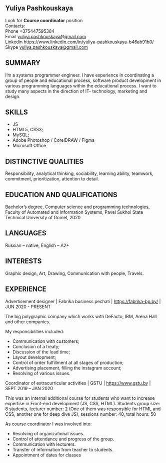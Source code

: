## Yuliya Pashkouskaya ##
Look for **Course coordinator** position  
Contacts:  
Phone	+375447595384  
Email	yuliya.pashkouskaya@gmail.com  
Linkedin  https://www.linkedin.com/in/yuliya-pashkouskaya-b46ab91b0/  
Skype  yuliya.pashkouskaya@gmail.com  

## SUMMARY ##
I’m a systems programmer engineer. I have experience in coordinating a group of people and educational process, software product development in various programming languages within the educational process.  I want to study many aspects in the direction of IT- technology, marketing and design.

## SKILLS ##
* JS
* HTML5, CSS3;
* MySQL;
* Adobe Photoshop / CorelDRAW / Figma
* Microsoft Office 

## DISTINCTIVE QUALITIES ##
Responsibility, analytical thinking, sociability, learning ability, teamwork, commitment, prioritization, attention to detail.

## EDUCATION AND QUALIFICATIONS ##
Bachelor’s degree, Computer science and programming technologies, Faculty of Automated and Information Systems, Pavel Sukhoi State Technical University of Gomel, 2020

## LANGUAGES ##
Russian – native, English – А2+

## INTERESTS ##
Graphic design, Art, Drawing, Communication with people, Travels.

## EXPERIENCE ##
Advertisement designer | Fabrika business pechati | https://fabrika-bp.by/ | JUN 2020 - PRESENT

The big polygraphic company which works with DeFacto, IBM, Arena Hall and other companies.

My responsibilities included:
*	Communication with customers;
*	Сonclusion of a treaty;
*	Discussion of the lead time;
*	Layout development;
*	Control of order fulfillment at all stages of production;
*	Advertising placement, filling the instagram account;
*	Resolving of various issues.

Coordinator of extracurricular activities | GSTU | https://www.gstu.by | SEPT 2019 – JAN 2020 

This was an internal additional course for students who want to increase expertise in Front-end development (JS, CSS, HTML). Students group size: 8 students, lecturer number: 2 (One of them was responsible for HTML and CSS, another one for deep dive JS), sessions number: 40, total hours: 50

As course coordinator I was involved into: 
*	Resolving of organizational issues. 
*	Control of attendance and progress of the group.
*	Communication with lecturers.
*	Transfer of information from teacher to students. 
*	Appointment of dates for classes
